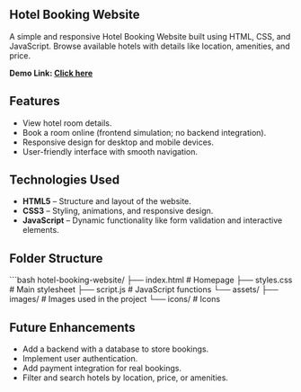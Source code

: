 <h2>Hotel Booking Website</h2>

A simple and responsive Hotel Booking Website built using HTML, CSS, and JavaScript. Browse available hotels with details like location, amenities, and price.

<b>Demo Link: <a href="https://sujata-saini.github.io/bookthehotel">Click here</a></b>

<h2>Features</h2>

<ul>
<li>View hotel room details.</li>
<li>Book a room online (frontend simulation; no backend integration).</li>
<li>Responsive design for desktop and mobile devices.</li>
<li>User-friendly interface with smooth navigation.</li>
</ul>

<h2>Technologies Used</h2>

<ul>
<li><b>HTML5</b> – Structure and layout of the website.</li>
<li><b>CSS3</b> – Styling, animations, and responsive design.</li>
<li><b>JavaScript</b> – Dynamic functionality like form validation and interactive elements.</li>
</ul>

<h2>Folder Structure</h2>
```bash 
hotel-booking-website/
├── index.html # Homepage
├── styles.css # Main stylesheet
├── script.js # JavaScript functions
└── assets/
├── images/ # Images used in the project
└── icons/ # Icons



<h2>Future Enhancements</h2>

<ul>
<li>Add a backend with a database to store bookings.</li>
<li>Implement user authentication.</li>
<li>Add payment integration for real bookings.</li>
<li>Filter and search hotels by location, price, or amenities.</li>
</ul>

